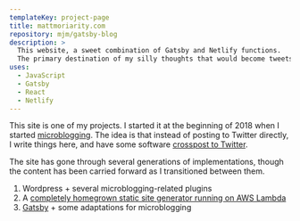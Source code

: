 ```yaml
---
templateKey: project-page
title: mattmoriarity.com
repository: mjm/gatsby-blog
description: >
  This website, a sweet combination of Gatsby and Netlify functions.
  The primary destination of my silly thoughts that would become tweets.
uses:
  - JavaScript
  - Gatsby
  - React
  - Netlify
---
```


This site is one of my projects.
I started it at the beginning of 2018 when I started [microblogging](https://micro.blog).
The idea is that instead of posting to Twitter directly, I write things here, and have some software [crosspost to Twitter](/projects/courier/).

The site has gone through several generations of implementations, though the content has been carried forward as I transitioned between them.

1. Wordpress + several microblogging-related plugins
2. A [completely homegrown static site generator running on AWS Lambda](/2018/12/microblogging-with-serverless/)
3. [Gatsby](https://www.gatsbyjs.org/) + some adaptations for microblogging
